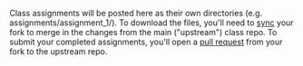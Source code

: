 Class assignments will be posted here as their own directories (e.g. assignments/assignment_1/). To download the files, you'll need to [sync](https://docs.github.com/en/pull-requests/collaborating-with-pull-requests/working-with-forks/syncing-a-fork) your fork to merge in the changes from the main ("upstream") class repo. To submit your completed assignments, you'll open a [pull request](https://docs.github.com/en/pull-requests/collaborating-with-pull-requests/proposing-changes-to-your-work-with-pull-requests/creating-a-pull-request-from-a-fork) from your fork to the upstream repo.